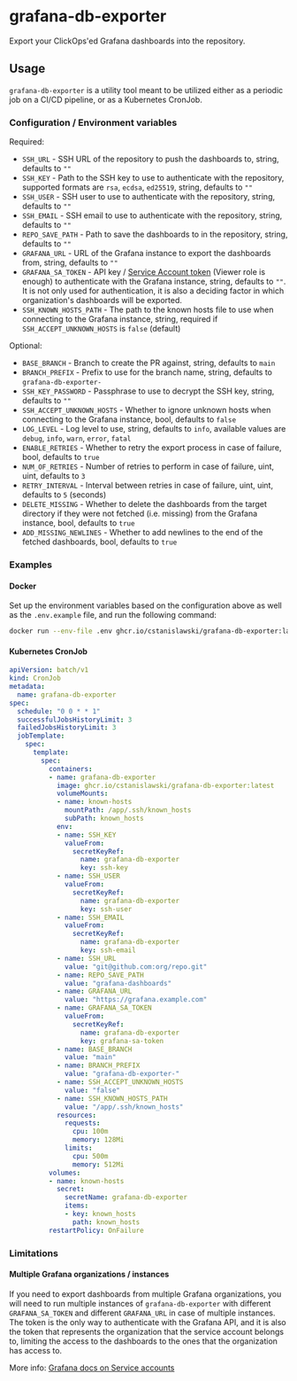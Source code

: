 # grafana-db-exporter

Export your ClickOps'ed Grafana dashboards into the repository.

## Usage

`grafana-db-exporter` is a utility tool meant to be utilized either as a periodic job on a CI/CD pipeline, or as a Kubernetes CronJob.

### Configuration / Environment variables

Required:

- `SSH_URL` - SSH URL of the repository to push the dashboards to, string, defaults to `""`
- `SSH_KEY` - Path to the SSH key to use to authenticate with the repository, supported formats are `rsa`, `ecdsa`, `ed25519`, string, defaults to `""`
- `SSH_USER` - SSH user to use to authenticate with the repository, string, defaults to `""`
- `SSH_EMAIL` - SSH email to use to authenticate with the repository, string, defaults to `""`
- `REPO_SAVE_PATH` - Path to save the dashboards to in the repository, string, defaults to `""`
- `GRAFANA_URL` - URL of the Grafana instance to export the dashboards from, string, defaults to `""`
- `GRAFANA_SA_TOKEN` - API key / [Service Account token](https://grafana.com/docs/grafana/latest/administration/service-accounts/) (Viewer role is enough) to authenticate with the Grafana instance, string, defaults to `""`. It is not only used for authentication, it is also a deciding factor in which organization's dashboards will be exported.
- `SSH_KNOWN_HOSTS_PATH` - The path to the known hosts file to use when connecting to the Grafana instance, string, required if `SSH_ACCEPT_UNKNOWN_HOSTS` is `false` (default)

Optional:

- `BASE_BRANCH` - Branch to create the PR against, string, defaults to `main`
- `BRANCH_PREFIX` - Prefix to use for the branch name, string, defaults to `grafana-db-exporter-`
- `SSH_KEY_PASSWORD` - Passphrase to use to decrypt the SSH key, string, defaults to `""`
- `SSH_ACCEPT_UNKNOWN_HOSTS` - Whether to ignore unknown hosts when connecting to the Grafana instance, bool, defaults to `false`
- `LOG_LEVEL` - Log level to use, string, defaults to `info`, available values are `debug`, `info`, `warn`, `error`, `fatal`
- `ENABLE_RETRIES` - Whether to retry the export process in case of failure, bool, defaults to `true`
- `NUM_OF_RETRIES` - Number of retries to perform in case of failure, uint, uint, defaults to `3`
- `RETRY_INTERVAL` - Interval between retries in case of failure, uint, uint, defaults to `5` (seconds)
- `DELETE_MISSING` - Whether to delete the dashboards from the target directory if they were not fetched (i.e. missing) from the Grafana instance, bool, defaults to `true`
- `ADD_MISSING_NEWLINES` - Whether to add newlines to the end of the fetched dashboards, bool, defaults to `true`

### Examples

#### Docker

Set up the environment variables based on the configuration above as well as the `.env.example` file, and run the following command:

```bash
docker run --env-file .env ghcr.io/cstanislawski/grafana-db-exporter:latest
```

#### Kubernetes CronJob

```yaml
apiVersion: batch/v1
kind: CronJob
metadata:
  name: grafana-db-exporter
spec:
  schedule: "0 0 * * 1"
  successfulJobsHistoryLimit: 3
  failedJobsHistoryLimit: 3
  jobTemplate:
    spec:
      template:
        spec:
          containers:
          - name: grafana-db-exporter
            image: ghcr.io/cstanislawski/grafana-db-exporter:latest
            volumeMounts:
            - name: known-hosts
              mountPath: /app/.ssh/known_hosts
              subPath: known_hosts
            env:
            - name: SSH_KEY
              valueFrom:
                secretKeyRef:
                  name: grafana-db-exporter
                  key: ssh-key
            - name: SSH_USER
              valueFrom:
                secretKeyRef:
                  name: grafana-db-exporter
                  key: ssh-user
            - name: SSH_EMAIL
              valueFrom:
                secretKeyRef:
                  name: grafana-db-exporter
                  key: ssh-email
            - name: SSH_URL
              value: "git@github.com:org/repo.git"
            - name: REPO_SAVE_PATH
              value: "grafana-dashboards"
            - name: GRAFANA_URL
              value: "https://grafana.example.com"
            - name: GRAFANA_SA_TOKEN
              valueFrom:
                secretKeyRef:
                  name: grafana-db-exporter
                  key: grafana-sa-token
            - name: BASE_BRANCH
              value: "main"
            - name: BRANCH_PREFIX
              value: "grafana-db-exporter-"
            - name: SSH_ACCEPT_UNKNOWN_HOSTS
              value: "false"
            - name: SSH_KNOWN_HOSTS_PATH
              value: "/app/.ssh/known_hosts"
            resources:
              requests:
                cpu: 100m
                memory: 128Mi
              limits:
                cpu: 500m
                memory: 512Mi
          volumes:
          - name: known-hosts
            secret:
              secretName: grafana-db-exporter
              items:
              - key: known_hosts
                path: known_hosts
          restartPolicy: OnFailure
```

### Limitations

#### Multiple Grafana organizations / instances

If you need to export dashboards from multiple Grafana organizations, you will need to run multiple instances of `grafana-db-exporter` with different `GRAFANA_SA_TOKEN` and different `GRAFANA_URL` in case of multiple instances. The token is the only way to authenticate with the Grafana API, and it is also the token that represents the organization that the service account belongs to, limiting the access to the dashboards to the ones that the organization has access to.

More info: [Grafana docs on Service accounts](https://grafana.com/docs/grafana/latest/administration/service-accounts/)
